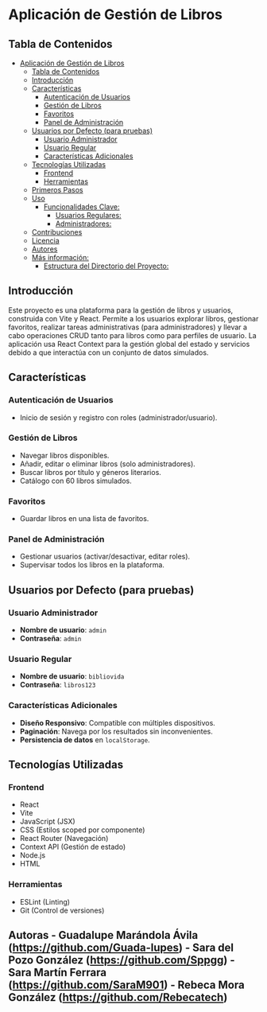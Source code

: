 # Aplicación de Gestión de Libros

## Tabla de Contenidos
- [Aplicación de Gestión de Libros](#aplicación-de-gestión-de-libros)
  - [Tabla de Contenidos](#tabla-de-contenidos)
  - [Introducción](#introducción)
  - [Características](#características)
    - [Autenticación de Usuarios](#autenticación-de-usuarios)
    - [Gestión de Libros](#gestión-de-libros)
    - [Favoritos](#favoritos)
    - [Panel de Administración](#panel-de-administración)
  - [Usuarios por Defecto (para pruebas)](#usuarios-por-defecto-para-pruebas)
    - [Usuario Administrador](#usuario-administrador)
    - [Usuario Regular](#usuario-regular)
    - [Características Adicionales](#características-adicionales)
  - [Tecnologías Utilizadas](#tecnologías-utilizadas)
    - [Frontend](#frontend)
    - [Herramientas](#herramientas)
  - [Primeros Pasos](#primeros-pasos)
  - [Uso](#uso)
    - [Funcionalidades Clave:](#funcionalidades-clave)
      - [Usuarios Regulares:](#usuarios-regulares)
      - [Administradores:](#administradores)
  - [Contribuciones](#contribuciones)
  - [Licencia](#licencia)
  - [Autores](#autores)
  - [Más información:](#más-información)
    - [Estructura del Directorio del Proyecto:](#estructura-del-directorio-del-proyecto)

## Introducción
Este proyecto es una plataforma para la gestión de libros y usuarios, construida con Vite y React. Permite a los usuarios explorar libros, gestionar favoritos, realizar tareas administrativas (para administradores) y llevar a cabo operaciones CRUD tanto para libros como para perfiles de usuario. La aplicación usa React Context para la gestión global del estado y servicios debido a que interactúa con un conjunto de datos simulados.

## Características

### Autenticación de Usuarios
- Inicio de sesión y registro con roles (administrador/usuario).

### Gestión de Libros
- Navegar libros disponibles.
- Añadir, editar o eliminar libros (solo administradores).
- Buscar libros por título y géneros literarios.
- Catálogo con 60 libros simulados.  

### Favoritos
- Guardar libros en una lista de favoritos.

### Panel de Administración
- Gestionar usuarios (activar/desactivar, editar roles).
- Supervisar todos los libros en la plataforma.

## Usuarios por Defecto (para pruebas)

### Usuario Administrador
- **Nombre de usuario**: `admin`  
- **Contraseña**: `admin`

### Usuario Regular
- **Nombre de usuario**: `bibliovida`  
- **Contraseña**: `libros123`

### Características Adicionales
- **Diseño Responsivo**: Compatible con múltiples dispositivos.
- **Paginación**: Navega por los resultados sin inconvenientes.
- **Persistencia de datos** en `localStorage`.  

## Tecnologías Utilizadas

### Frontend
- React 
- Vite
- JavaScript (JSX)
- CSS (Estilos scoped por componente)
- React Router (Navegación)
- Context API (Gestión de estado)
- Node.js
- HTML

### Herramientas
- ESLint (Linting)
- Git (Control de versiones)

## Autoras - Guadalupe Marándola Ávila (https://github.com/Guada-lupes) - Sara del Pozo González (https://github.com/Sppgg) - Sara Martín Ferrara (https://github.com/SaraM901) - Rebeca Mora González (https://github.com/Rebecatech)
